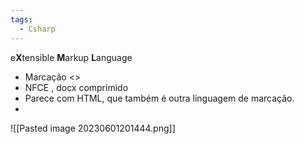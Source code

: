 ```yaml
---
tags:
  - Csharp
---
```

e**X**tensible  **M**arkup **L**anguage
* Marcação <>
* NFCE , docx comprimido
* Parece com HTML, que também é outra linguagem de marcação.
*
![[Pasted image 20230601201444.png]]